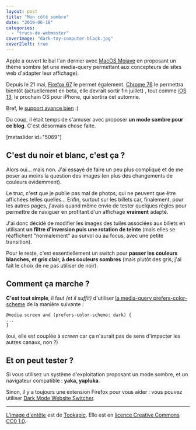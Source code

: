 ```yaml
---
layout: post
title: "Mon côté sombre"
date: "2019-06-18"
categories: 
  - "trucs-de-webmaster"
coverImage: "dark-toy-computer-black.jpg"
cover2left: true
---
```


Apple a ouvert le bal l'an dernier avec [MacOS Mojave](https://www.apple.com/fr/macos/mojave/) en proposant un thème sombre (et une media-query permettant aux concepteurs de sites web d'adapter leur affichage).

Depuis le 21 mai, [Firefox 67](https://hacks.mozilla.org/2019/05/firefox-67-dark-mode-css-webrender/) le permet également. [Chrome 76](https://blog.chromium.org/2019/06/chrome-76-beta-dark-mode-payments-new.html) le permettra bientôt (actuellement en beta, elle devrait sortir fin juillet) , tout comme [iOS 13](https://www.apple.com/ios/ios-13-preview/), le prochain OS pour iPhone, qui sortira cet automne.

Bref, le [support avance bien](https://caniuse.com/#search=prefers-color-scheme) :)

Du coup, il était temps de s'amuser avec proposer **un mode sombre pour ce blog**. C'est désormais chose faite.

\[metaslider id="5069"\]

## C'est du noir et blanc, c'est ça ?

Alors oui... mais non. J'ai essayé de faire un peu plus compliqué et de me poser au moins la question des images (en plus des changements de couleurs évidemment).

Le truc, c'est que je publie pas mal de photos, qui ne peuvent que être affichées telles quelles... Enfin, surtout sur les billets car, finalement, pour les autres pages, j'avais quand même envie de tester quelques règles pour permettre de naviguer en profitant d'un affichage **vraiment** adapté.

J'ai donc décidé de modifier les images des tuiles associées aux billets en utilisant **un filtre d'inversion puis une rotation de teinte** (mais elles se réaffichent "normalement" au survol ou au focus, avec une petite transition).

Pour le reste, c'est essentiellement un switch pour **passer les couleurs blanches, et gris clair, à des couleurs sombres** (mais plutôt des gris, j'ai fait le choix de ne pas utiliser de noir).

## Comment ça marche ?

**C'est tout simple**, il faut _(et il suffit)_ d'utiliser [la media-query prefers-color-scheme](https://developer.mozilla.org/fr/docs/Web/CSS/@media/prefers-color-scheme) de la manière suivante :

```
@media screen and (prefers-color-scheme: dark) {
...
}
```

(oui, elle est couplée à _screen_ car ça n'aurait pas de sens d'impacter les autres canaux, non ?)

## Et on peut tester ?

Si vous utilisez un système d'exploitation proposant un mode sombre, et un navigateur compatible : **yaka, yapluka**.

Sinon, il y a toujours une extension Firefox pour vous aider : vous pouvez utiliser [Dark Mode Website Switcher](https://github.com/rugk/website-dark-mode-switcher/).

* * *

[L'image d'entête](https://www.pexels.com/photo/dark-lego-miniature-star-wars-16485/) est de [Tookapic](https://www.pexels.com/@tookapic). Elle est en [licence Creative Commons CC0 1.0](https://creativecommons.org/publicdomain/zero/1.0/).
